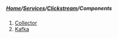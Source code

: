 ##### [Home](/docs/index.md)/[Services](/docs/services/index.md)/[Clickstream](/docs/services/clickstream/index.md)/Components


1. [Collector](collector/index.md)
2. [Kafka](kafka/index.md)